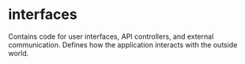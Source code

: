 # interfaces

Contains code for user interfaces, API controllers, and external communication. Defines how the application interacts with the outside world. 